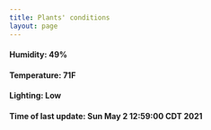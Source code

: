 ```yaml
---
title: Plants' conditions
layout: page
---
```



#### Humidity: 49%
#### Temperature: 71F
#### Lighting: Low
#### Time of last update: Sun May  2 12:59:00 CDT 2021
